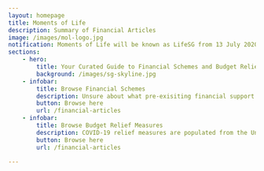 ```yaml
---
layout: homepage
title: Moments of Life
description: Summary of Financial Articles 
image: /images/mol-logo.jpg
notification: Moments of Life will be known as LifeSG from 13 July 2020 onwards! Download from your App Store or Google Play today!
sections:
    - hero:
        title: Your Curated Guide to Financial Schemes and Budget Relief Measures
        background: /images/sg-skyline.jpg
    - infobar:
        title: Browse Financial Schemes
        description: Unsure about what pre-exisiting financial support resources you might be eligible for? Stay informed with our latest guide.
        button: Browse here
        url: /financial-articles
    - infobar:
        title: Browse Budget Relief Measures
        description: COVID-19 relief measures are populated from the Unity, Resilience, Solidarity & Fortitude Budgets that build upon and reinforce each other.
        button: Browse here
        url: /financial-articles
        
---
```

